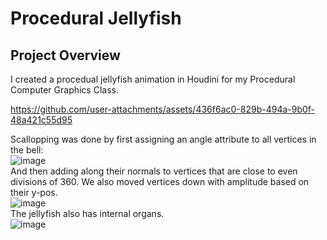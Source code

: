 # Procedural Jellyfish  

## Project Overview  
I created a procedual jellyfish animation in Houdini for my Procedural Computer Graphics Class.  

https://github.com/user-attachments/assets/436f6ac0-829b-494a-9b0f-48a421c55d95

Scallopping was done by first assigning an angle attribute to all vertices in the bell:  
![image](https://github.com/user-attachments/assets/67d7a3db-fa5d-4b1f-888a-64cd74c39ff4)  
And then adding along their normals to vertices that are close to even divisions of 360. We also moved vertices down with amplitude based on their y-pos.  
![image](https://github.com/user-attachments/assets/a0ffe708-8c42-4853-9309-26e25673d4ea)  
The jellyfish also has internal organs.  
![image](https://github.com/user-attachments/assets/2197b11f-4fec-4eae-afd7-d415f15ba0ed)
